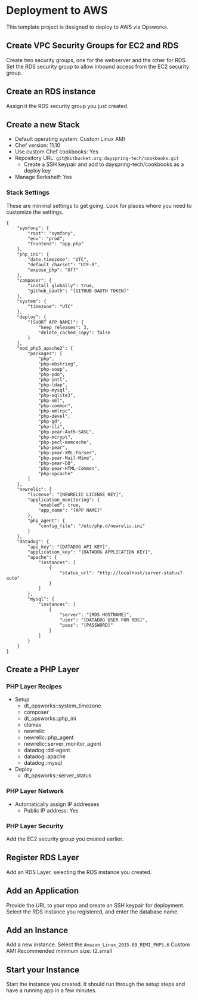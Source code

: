 # Deployment to AWS

This template project is designed to deploy to AWS via Opsworks.


## Create VPC Security Groups for EC2 and RDS
Create two security groups, one for the webserver and the other for RDS. Set the RDS security group to allow inbound access from the EC2 security group.


## Create an RDS instance
Assign it the RDS security group you just created.


## Create a new Stack
- Default operating system: Custom Linux AMI
- Chef version: 11.10
- Use custom Chef cookbooks: Yes
- Repository URL: `git@bitbucket.org:dayspring-tech/cookbooks.git`
    - Create a SSH keypair and add to dayspring-tech/cookbooks as a deploy key
- Manage Berkshelf: Yes

### Stack Settings
These are minimal settings to get going. Look for places where you need to customize the settings.
```
{
    "symfony": {
        "root": "symfony",
        "env": "prod",
        "frontend": "app.php"
    },
    "php_ini": {
        "date.timezone": "UTC",
        "default_charset": "UTF-8",
        "expose_php": "Off"
    },
    "composer": {
        "install_globally": true,
        "github_oauth": "[GITHUB OAUTH TOKEN]"
    },
    "system": {
        "timezone": "UTC"
    },
    "deploy": {
        "[SHORT APP NAME]": {
            "keep_releases": 3,
            "delete_cached_copy": false
        }
    },
    "mod_php5_apache2": {
        "packages": [
            "php",
            "php-mbstring",
            "php-soap",
            "php-pdo",
            "php-intl",
            "php-ldap",
            "php-mysql",
            "php-sqlite3",
            "php-xml",
            "php-common",
            "php-xmlrpc",
            "php-devel",
            "php-gd",
            "php-cli",
            "php-pear-Auth-SASL",
            "php-mcrypt",
            "php-pecl-memcache",
            "php-pear",
            "php-pear-XML-Parser",
            "php-pear-Mail-Mime",
            "php-pear-DB",
            "php-pear-HTML-Common",
            "php-opcache"
        ]
    },
    "newrelic": {
        "license": "[NEWRELIC LICENSE KEY]",
        "application_monitoring": {
            "enabled": true,
            "app_name": "[APP NAME]"
        },
        "php_agent": {
            "config_file": "/etc/php.d/newrelic.ini"
        }
    },
    "datadog": {
        "api_key": "[DATADOG API KEY]",
        "application_key": "[DATADOG APPLICATION KEY]",
        "apache": {
            "instances": [
                {
                    "status_url": "http://localhost/server-status?auto"
                }
            ]
        },
        "mysql": {
            "instances": [
                {
                    "server": "[RDS HOSTNAME]",
                    "user": "[DATADOG USER FOR RDS]",
                    "pass": "[PASSWORD]"
                }
            ]
        }
    }
}
```


## Create a PHP Layer
### PHP Layer Recipes
- Setup
  - dt_opsworks::system_timezone
  - composer
  - dt_opsworks::php_ini
  - clamav
  - newrelic
  - newrelic::php_agent
  - newrelic::server_monitor_agent
  - datadog::dd-agent
  - datadog::apache
  - datadog::mysql
- Deploy
  - dt_opsworks::server_status

### PHP Layer Network
- Automatically assign IP addresses
  - Public IP address: Yes

### PHP Layer Security
Add the EC2 security group you created earlier.


## Register RDS Layer
Add an RDS Layer, selecting the RDS instance you created.


## Add an Application
Provide the URL to your repo and create an SSH keypair for deployment. Select the RDS instance you registered, and enter the database name.


## Add an Instance
Add a new instance.
Select the `Amazon_Linux_2015.09_REMI_PHP5.6` Custom AMI
Recommended minimum size: t2.small


## Start your Instance
Start the instance you created. It should run through the setup steps and have a running app in a few minutes.